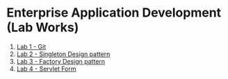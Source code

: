 # Enterprise Application Development (Lab Works)

1. [Lab 1 - Git](https://github.com/Uzzal644/EAD-all/tree/master/LABS/Lab-1)
2. [Lab 2 - Singleton Design pattern](https://github.com/Uzzal644/EAD-all/tree/master/LABS/Lab-2)
3. [Lab 3 - Factory Design pattern](https://github.com/Uzzal644/EAD-all/tree/master/LABS/Lab-3)
4. [Lab 4 - Servlet Form](https://github.com/Uzzal644/EAD-all/tree/master/LABS/Lab-4)
